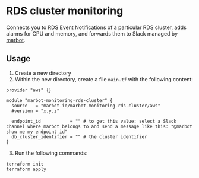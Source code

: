 # RDS cluster monitoring

Connects you to RDS Event Notifications of a particular RDS cluster, adds alarms for CPU and memory, and forwards them to Slack managed by [marbot](https://marbot.io/).

## Usage

1. Create a new directory
2. Within the new directory, create a file `main.tf` with the following content:
```
provider "aws" {}

module "marbot-monitoring-rds-cluster" {
  source   = "marbot-io/marbot-monitoring-rds-cluster/aws"
  #version = "x.y.z"

  endpoint_id           = "" # to get this value: select a Slack channel where marbot belongs to and send a message like this: "@marbot show me my endpoint id"
  db_cluster_identifier = "" # the cluster identifier
}
```
3. Run the following commands:
```
terraform init
terraform apply
```

